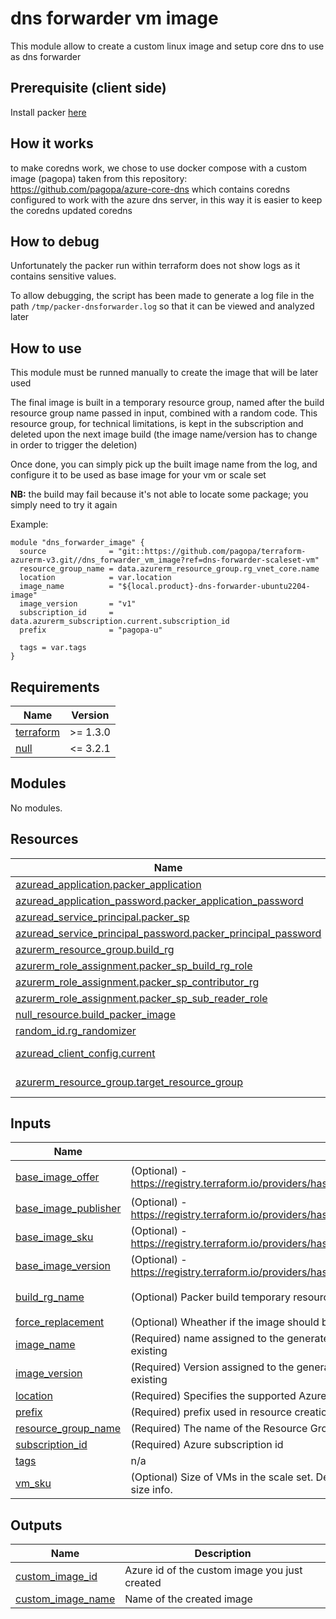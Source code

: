 # dns forwarder vm image

This module allow to create a custom linux image and setup core dns to use as dns forwarder

## Prerequisite (client side)

Install packer [here](https://developer.hashicorp.com/packer/tutorials/docker-get-started/get-started-install-cli)

## How it works

to make coredns work, we chose to use docker compose with a custom image (pagopa) taken from this repository: <https://github.com/pagopa/azure-core-dns> which contains coredns configured to work with the azure dns server, in this way it is easier to keep the coredns updated coredns

## How to debug

Unfortunately the packer run within terraform does not show logs as it contains sensitive values.

To allow debugging, the script has been made to generate a log file in the path `/tmp/packer-dnsforwarder.log` so that it can be viewed and analyzed later

## How to use

This module must be runned manually to create the image that will be later used

The final image is built in a temporary resource group, named after the build resource group name passed in input, combined with a random code. This resource group, for technical limitations, is kept in the subscription and deleted upon the next image build (the image name/version has to change in order to trigger the deletion)

Once done, you can simply pick up the built image name from the log, and configure it to be used as base image for your vm or scale set

**NB:** the build may fail because it's not able to locate some package; you simply need to try it again

Example:

```hcl
module "dns_forwarder_image" {
  source              = "git::https://github.com/pagopa/terraform-azurerm-v3.git//dns_forwarder_vm_image?ref=dns-forwarder-scaleset-vm"
  resource_group_name = data.azurerm_resource_group.rg_vnet_core.name
  location            = var.location
  image_name          = "${local.product}-dns-forwarder-ubuntu2204-image"
  image_version       = "v1"
  subscription_id     = data.azurerm_subscription.current.subscription_id
  prefix              = "pagopa-u"

  tags = var.tags
}

```

<!-- markdownlint-disable -->
<!-- BEGINNING OF PRE-COMMIT-TERRAFORM DOCS HOOK -->
## Requirements

| Name | Version |
|------|---------|
| <a name="requirement_terraform"></a> [terraform](#requirement\_terraform) | >= 1.3.0 |
| <a name="requirement_null"></a> [null](#requirement\_null) | <= 3.2.1 |

## Modules

No modules.

## Resources

| Name | Type |
|------|------|
| [azuread_application.packer_application](https://registry.terraform.io/providers/hashicorp/azuread/latest/docs/resources/application) | resource |
| [azuread_application_password.packer_application_password](https://registry.terraform.io/providers/hashicorp/azuread/latest/docs/resources/application_password) | resource |
| [azuread_service_principal.packer_sp](https://registry.terraform.io/providers/hashicorp/azuread/latest/docs/resources/service_principal) | resource |
| [azuread_service_principal_password.packer_principal_password](https://registry.terraform.io/providers/hashicorp/azuread/latest/docs/resources/service_principal_password) | resource |
| [azurerm_resource_group.build_rg](https://registry.terraform.io/providers/hashicorp/azurerm/latest/docs/resources/resource_group) | resource |
| [azurerm_role_assignment.packer_sp_build_rg_role](https://registry.terraform.io/providers/hashicorp/azurerm/latest/docs/resources/role_assignment) | resource |
| [azurerm_role_assignment.packer_sp_contributor_rg](https://registry.terraform.io/providers/hashicorp/azurerm/latest/docs/resources/role_assignment) | resource |
| [azurerm_role_assignment.packer_sp_sub_reader_role](https://registry.terraform.io/providers/hashicorp/azurerm/latest/docs/resources/role_assignment) | resource |
| [null_resource.build_packer_image](https://registry.terraform.io/providers/hashicorp/null/latest/docs/resources/resource) | resource |
| [random_id.rg_randomizer](https://registry.terraform.io/providers/hashicorp/random/latest/docs/resources/id) | resource |
| [azuread_client_config.current](https://registry.terraform.io/providers/hashicorp/azuread/latest/docs/data-sources/client_config) | data source |
| [azurerm_resource_group.target_resource_group](https://registry.terraform.io/providers/hashicorp/azurerm/latest/docs/data-sources/resource_group) | data source |

## Inputs

| Name | Description | Type | Default | Required |
|------|-------------|------|---------|:--------:|
| <a name="input_base_image_offer"></a> [base\_image\_offer](#input\_base\_image\_offer) | (Optional) - https://registry.terraform.io/providers/hashicorp/azurerm/latest/docs/resources/linux_virtual_machine_scale_set#source_image_reference | `string` | `"0001-com-ubuntu-server-jammy"` | no |
| <a name="input_base_image_publisher"></a> [base\_image\_publisher](#input\_base\_image\_publisher) | (Optional) - https://registry.terraform.io/providers/hashicorp/azurerm/latest/docs/resources/linux_virtual_machine_scale_set#source_image_reference | `string` | `"Canonical"` | no |
| <a name="input_base_image_sku"></a> [base\_image\_sku](#input\_base\_image\_sku) | (Optional) - https://registry.terraform.io/providers/hashicorp/azurerm/latest/docs/resources/linux_virtual_machine_scale_set#source_image_reference | `string` | `"22_04-lts-gen2"` | no |
| <a name="input_base_image_version"></a> [base\_image\_version](#input\_base\_image\_version) | (Optional) - https://registry.terraform.io/providers/hashicorp/azurerm/latest/docs/resources/linux_virtual_machine_scale_set#source_image_reference | `string` | `"latest"` | no |
| <a name="input_build_rg_name"></a> [build\_rg\_name](#input\_build\_rg\_name) | (Optional) Packer build temporary resource group name | `string` | `"tmp-packer-dnsforwarder-build"` | no |
| <a name="input_force_replacement"></a> [force\_replacement](#input\_force\_replacement) | (Optional) Wheather if the image should be deleted and recreated even if already existing | `bool` | `false` | no |
| <a name="input_image_name"></a> [image\_name](#input\_image\_name) | (Required) name assigned to the generated image. Note that the pair <image\_name, image\_version> must be unique and not already existing | `string` | n/a | yes |
| <a name="input_image_version"></a> [image\_version](#input\_image\_version) | (Required) Version assigned to the generated image. Note that the pair <image\_name, image\_version> must be unique and not already existing | `string` | n/a | yes |
| <a name="input_location"></a> [location](#input\_location) | (Required) Specifies the supported Azure location where the resource exists. Changing this forces a new resource to be created. | `string` | n/a | yes |
| <a name="input_prefix"></a> [prefix](#input\_prefix) | (Required) prefix used in resource creation | `string` | n/a | yes |
| <a name="input_resource_group_name"></a> [resource\_group\_name](#input\_resource\_group\_name) | (Required) The name of the Resource Group in which the custom image will be created | `string` | n/a | yes |
| <a name="input_subscription_id"></a> [subscription\_id](#input\_subscription\_id) | (Required) Azure subscription id | `string` | n/a | yes |
| <a name="input_tags"></a> [tags](#input\_tags) | n/a | `map(any)` | n/a | yes |
| <a name="input_vm_sku"></a> [vm\_sku](#input\_vm\_sku) | (Optional) Size of VMs in the scale set. Default to Standard\_B1s. See https://azure.microsoft.com/pricing/details/virtual-machines/ for size info. | `string` | `"Standard_B2s"` | no |

## Outputs

| Name | Description |
|------|-------------|
| <a name="output_custom_image_id"></a> [custom\_image\_id](#output\_custom\_image\_id) | Azure id of the custom image you just created |
| <a name="output_custom_image_name"></a> [custom\_image\_name](#output\_custom\_image\_name) | Name of the created image |
<!-- END OF PRE-COMMIT-TERRAFORM DOCS HOOK -->
